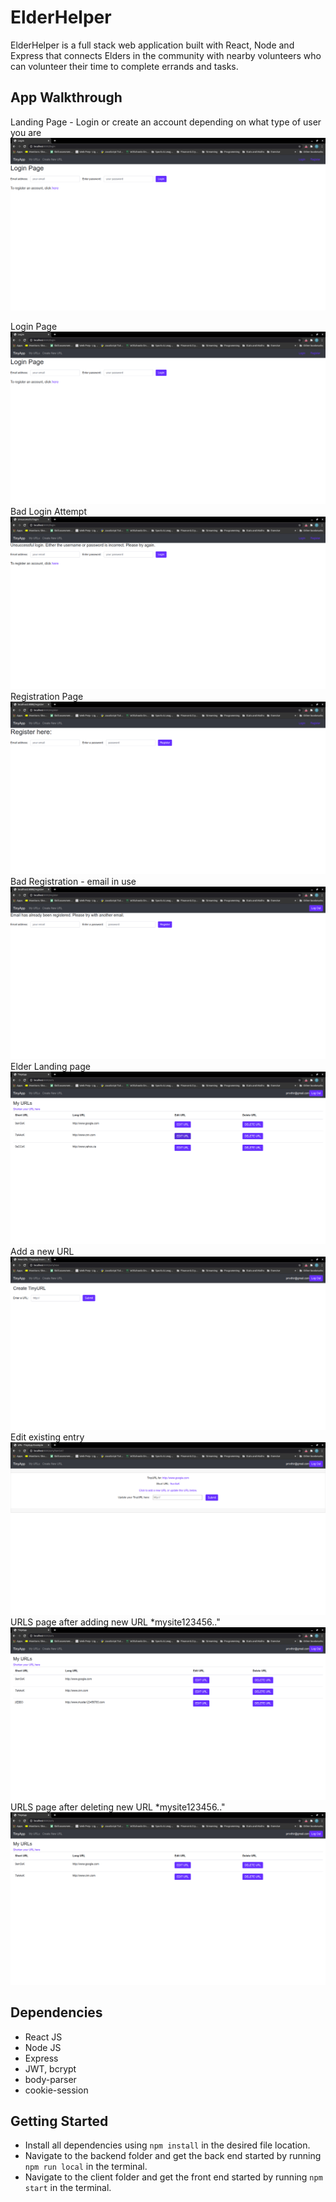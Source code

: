 # ElderHelper 

ElderHelper is a full stack web application built with React, Node and Express that connects Elders in the community with nearby volunteers who can volunteer their time to complete errands and tasks.



## App Walkthrough
Landing Page - Login or create an account depending on what type of user you are
!["Login Page"](https://github.com/prnvthir14/tinyapp/blob/master/docs/login.png)

Login Page
!["Login Page"](https://github.com/prnvthir14/tinyapp/blob/master/docs/login.png)
Bad Login Attempt
!["Bad Login Attempt"](https://github.com/prnvthir14/tinyapp/blob/master/docs/badLogin.png)
Registration Page
!["Registration Page"](https://github.com/prnvthir14/tinyapp/blob/master/docs/register.png)
Bad Registration - email in use
!["Bad Registration - email in use"](https://github.com/prnvthir14/tinyapp/blob/master/docs/badRegistrationEmailInUSe.png)
Elder Landing page
!["Urls Landing page"](https://github.com/prnvthir14/tinyapp/blob/master/docs/urlsLandingPage.png)
Add a new URL
!["Add a new URL"](https://github.com/prnvthir14/tinyapp/blob/master/docs/addNewURL.png)
Edit existing entry
!["Edit existing entry"](https://github.com/prnvthir14/tinyapp/blob/master/docs/urlsEditPage.png?raw=true)
URLS page after adding new URL *mysite123456.."
!["URLS page after adding new URL"](https://github.com/prnvthir14/tinyapp/blob/master/docs/urlsAfterAddingURL.png)
URLS page after deleting new URL *mysite123456.."
!["URLS page after adding new URL"](https://github.com/prnvthir14/tinyapp/blob/master/docs/urlsAfterDelete.png)


## Dependencies

- React JS
- Node JS
- Express
- JWT, bcrypt
- body-parser
- cookie-session

## Getting Started

- Install all dependencies using `npm install` in the desired file location.
- Navigate to the backend folder and get the back end started by running `npm run local` in the terminal.
- Navigate to the client folder and get the front end started by running `npm start` in the terminal. 

 